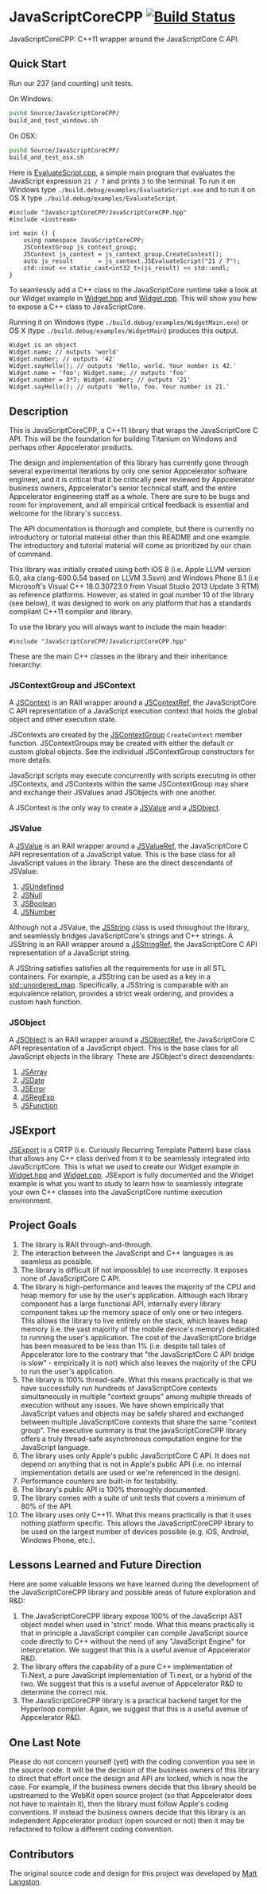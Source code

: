 # JavaScriptCoreCPP [![Build Status](https://magnum.travis-ci.com/appcelerator/titanium_mobile_windows.svg?token=SxTZxbWRYYpcfE9jALXb&branch=master)](https://magnum.travis-ci.com/appcelerator/titanium_mobile_windows)

JavaScriptCoreCPP: C++11 wrapper around the JavaScriptCore C API.

## Quick Start

Run our 237 (and counting) unit tests.

On Windows:

```bash
pushd Source/JavaScriptCoreCPP/
build_and_test_windows.sh
```

On OSX:

```bash
pushd Source/JavaScriptCoreCPP/
build_and_test_osx.sh
```

Here is [EvaluateScript.cpp](examples/EvaluateScript.cpp), a simple main program that evaluates the JavaScript expression `21 / 7` and prints `3` to the terminal. To run it on Windows type `./build.debug/examples/EvaluateScript.exe` and to run it on OS X type `./build.debug/examples/EvaluateScript`.
```
#include "JavaScriptCoreCPP/JavaScriptCoreCPP.hpp"
#include <iostream>

int main () {
	using namespace JavaScriptCoreCPP;
	JSContextGroup js_context_group;
	JSContext js_context = js_context_group.CreateContext();
	auto js_result       = js_context.JSEvaluateScript("21 / 7");
	std::cout << static_cast<int32_t>(js_result) << std::endl;
}
```

To seamlessly add a C++ class to the JavaScriptCore runtime take a look at our Widget example in [Widget.hpp](examples/Widget.hpp) and [Widget.cpp](examples/Widget.cpp). This will show you how to expose a C++ class to JavaScriptCore.

Running it on Windows (type `./build.debug/examples/WidgetMain.exe`) or OS X (type `./build.debug/examples/WidgetMain`) produces this output.
```
Widget is an object
Widget.name; // outputs 'world'
Widget.number; // outputs '42'
Widget.sayHello(); // outputs 'Hello, world. Your number is 42.'
Widget.name = 'foo'; Widget.name; // outputs 'foo'
Widget.number = 3*7; Widget.number; // outputs '21'
Widget.sayHello(); // outputs 'Hello, foo. Your number is 21.'
```

## Description

This is JavaScriptCoreCPP, a C++11 library that wraps the JavaScriptCore C API. This will be the foundation for building Titanium on Windows and perhaps other Appcelerator products.

The design and implementation of this library has currently gone through several experimental iterations by only one senior Appcelerator software engineer, and it is critical that it be critically peer reviewed by Appcelerator business owners, Appcelerator's senior technical staff, and the entire Appcelerator engineering staff as a whole. There are sure to be bugs and room for improvement, and all empirical critical feedback is essential and welcome for the library's success.

The API documentation is thorough and complete, but there is currently no introductory or tutorial material other than this README and one example. The introductory and tutorial material will come as prioritized by our chain of command.

This library was initially created using both iOS 8 (i.e. Apple LLVM version 6.0, aka clang-600.0.54 based on LLVM 3.5svn) and Windows Phone 8.1 (i.e Microsoft's Visual C++ 18.0.30723.0 from Visual Studio 2013 Update 3 RTM) as reference platforms. However, as stated in goal number 10 of the library (see below), it was designed to work on any platform that has a standards compliant C++11 compiler and library.

To use the library you will always want to include the main header:

`#include "JavaScriptCoreCPP/JavaScriptCoreCPP.hpp"`

These are the main C++ classes in the library and their inheritance hierarchy:

### JSContextGroup and JSContext 

A [JSContext](include/JavaScriptCoreCPP/JSContext.hpp) is an RAII wrapper around a [JSContextRef](https://github.com/WebKit/webkit/blob/master/Source/JavaScriptCore/API/JSContext.h), the JavaScriptCore C API representation of a JavaScript execution context that holds the global object and other execution state.

JSContexts are created by the [JSContextGroup](include/JavaScriptCoreCPP/JSContextGroup.hpp) `CreateContext` member function. JSContextGroups may be created with either the default or custom global objects. See the individual JSContextGroup constructors for more details.
   
JavaScript scripts may execute concurrently with scripts executing in other JSContexts, and JSContexts within the same JSContextGroup may share and exchange their JSValues anad JSObjects with one another.
   
A JSContext is the only way to create a [JSValue](include/JavaScriptCoreCPP/JSValue.hpp) and a [JSObject](include/JavaScriptCoreCPP/JSObject.hpp).

### JSValue

A [JSValue](include/JavaScriptCoreCPP/JSValue.hpp) is an RAII wrapper around a [JSValueRef](https://github.com/WebKit/webkit/blob/master/Source/JavaScriptCore/API/JSValueRef.h), the JavaScriptCore C API representation of a JavaScript value. This is the base class for all JavaScript values in the library. These are the direct descendants of JSValue:

1. [JSUndefined](include/JavaScriptCoreCPP/JSUndefined.hpp)
2. [JSNull](include/JavaScriptCoreCPP/JSNull.hpp)
3. [JSBoolean](include/JavaScriptCoreCPP/JSBoolean.hpp)
4. [JSNumber](include/JavaScriptCoreCPP/JSNumber.hpp)

Although not a JSValue, the [JSString](include/JavaScriptCoreCPP/JSString.hpp) class is used throughout the library, and seamlessly bridges JavaScriptCore's strings and C++ strings. A JSString is an RAII wrapper around a [JSStringRef](https://github.com/WebKit/webkit/blob/master/Source/JavaScriptCore/API/JSStringRef.h), the JavaScriptCore C API representation of a JavaScript string.
   
A JSString satisfies satisfies all the requirements for use in all STL containers. For example, a JSString can be used as a key in a [std::unordered_map](http://en.cppreference.com/w/cpp/container/unordered_map). Specifically, a JSString is comparable with an equivalence relation, provides a strict weak ordering, and provides a custom hash function.

### JSObject

A [JSObject](include/JavaScriptCoreCPP/JSObject.hpp) is an RAII wrapper around a [JSObjectRef](https://github.com/WebKit/webkit/blob/master/Source/JavaScriptCore/API/JSObjectRef.h), the JavaScriptCore C API representation of a JavaScript object. This is the base class for all JavaScript objects in the library. These are JSObject's direct descendants:
   
1. [JSArray](include/JavaScriptCoreCPP/JSArray.hpp)
2. [JSDate](include/JavaScriptCoreCPP/JSDate.hpp)
3. [JSError](include/JavaScriptCoreCPP/JSError.hpp)
4. [JSRegExp](include/JavaScriptCoreCPP/JSRegExp.hpp)
5. [JSFunction](include/JavaScriptCoreCPP/JSFunction.hpp)

## JSExport

[JSExport](include/JavaScriptCoreCPP/JSExport.hpp) is a CRTP (i.e. Curiously Recurring Template Pattern) base class that allows any C++ class derived from it to be seamlessly integrated into JavaScriptCore. This is what we used to create our Widget example in [Widget.hpp](examples/Widget.hpp) and [Widget.cpp](examples/Widget.cpp). JSExport is fully documented and the Widget example is what you want to study to learn how to seamlessly integrate your own C++ classes into the JavaScriptCore runtime execution environment.


## Project Goals

1. The library is RAII through-and-through.
2. The interaction between the JavaScript and C++ languages is as seamless as possible.
3. The library is difficult (if not impossible) to use incorrectly. It exposes none of JavaScriptCore C API.
4. The library is high-performance and leaves the majority of the CPU and heap memory for use by the user's application. Although each library component has a large functional API, internally every library component  takes up the memory space of only one or two integers. This allows the library to live entirely on the stack, which leaves heap memory (i.e. the vast majority of the mobile device's memory) dedicated to running the user's application. The cost of the JavaScriptCore bridge has been measured to be less than 1% (i.e. despite tall tales of Appcelerator lore to the contrary that "the JavaScriptCore C API bridge is slow" - empirically it is not) which also leaves the majority of the CPU to run the user's application.
5. The library is 100% thread-safe. What this means practically is that we have successfully run hundreds of JavaScriptCore contexts simultaneously in multiple "context groups" among multiple threads of execution without any issues. We have shown empirically that JavaScript values and objects may be safely shared and exchanged between multiple JavaScriptCore contexts that share the same "context group". The executive summary is that the javaScriptCoreCPP library offers a truly thread-safe asynchronous computation engine for the JavaScript language.
6. The library uses only Apple's public JavaScriptCore C API. It does not depend on anything that is not in Apple's public API (i.e. no internal implementation details are used or we're referenced in the design).
7. Performance counters are built-in for testability.
8. The library's public API is 100% thoroughly documented.
9. The library comes with a suite of unit tests that covers a minimum of 80% of the API.
10. The library uses only C++11. What this means practically is that it uses nothing platform specific. This allows the JavaScriptCoreCPP library to be used on the largest number of devices possible (e.g. iOS, Android, Windows Phone, etc.).

## Lessons Learned and Future Direction

Here are some valuable lessons we have learned during the development of the JavaScriptCoreCPP library and possible areas of future exploration and R&D:

1. The JavaScriptCoreCPP library expose 100% of the JavaScript AST object model when used in 'strict' mode. What this means practically is that in principle a JavaScript compiler can compile JavaScript source code directly to C++ without the need of any "JavaScript Engine" for interpretation. We suggest that this is a useful avenue of Appcelerator R&D.
2. The library offers the capability of a pure C++ implementation of Ti.Next, a pure JavaScript implementation of Ti.next, or a hybrid of the two. We suggest that this is a useful avenue of Appcelerator R&D to determine the correct mix.
3. The JavaScriptCoreCPP library is a practical backend target for the Hyperloop compiler. Again, we suggest that this is a useful avenue of Appcelerator R&D.

## One Last Note

Please do not concern yourself (yet) with the coding convention you see in the source code. It will be the decision of the business owners of this library to direct that effort once the design and API are locked, which is now the case. For example, if the business owners decide that this library should be upstreamed to the WebKit open source project (so that Appcelerator does not have to maintain it), then the library must follow Apple's coding conventions. If instead the business owners decide that this library is an independent Appcelerator product (open sourced or not) then it may be refactored to follow a different coding convention.


## Contributors

The original source code and design for this project was developed by [Matt Langston](https://github.com/matt-langston).
